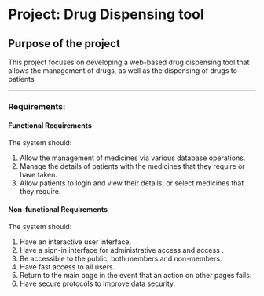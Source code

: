 # Project: Drug Dispensing tool
## Purpose of the project
This project focuses on developing a web-based drug dispensing tool that allows the management of drugs, as well as the dispensing of drugs to patients

---

### Requirements:
#### Functional Requirements
The system should:
1. Allow the management of medicines via various database operations.
2. Manage the details of patients with the medicines that they require or have taken.
3. Allow patients to login and view their details, or select medicines that they require.

#### Non-functional Requirements
The system should:
1. Have an interactive user interface.
2. Have a sign-in interface for administrative access and access .
3. Be accessible to the public, both members and non-members.
4. Have fast access to all users.
5. Return to the main page in the event that an action on other pages fails.
6. Have secure protocols to improve data security.

